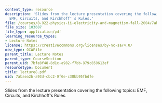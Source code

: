 ```yaml
---
content_type: resource
description: 'Slides from the lecture presentation covering the following topics:
  EMF, Circuits, and Kirchhoff''s Rules.'
file: /courses/8-022-physics-ii-electricity-and-magnetism-fall-2004/7abaea2ba93dcbc20f6ec38bb95fbdfe_lecture8.pdf
file_size: 103687
file_type: application/pdf
learning_resource_types:
- Lecture Notes
license: https://creativecommons.org/licenses/by-nc-sa/4.0/
ocw_type: OCWFile
parent_title: Lecture Notes
parent_type: CourseSection
parent_uid: 7bfe8f48-8d1c-a982-f7bb-879c850613ef
resourcetype: Document
title: lecture8.pdf
uid: 7abaea2b-a93d-cbc2-0f6e-c38bb95fbdfe
---
```

Slides from the lecture presentation covering the following topics: EMF, Circuits, and Kirchhoff's Rules.